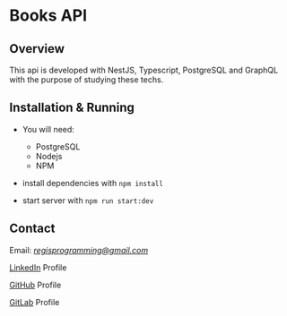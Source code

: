 # Books API

## Overview

This api is developed with NestJS, Typescript, PostgreSQL and GraphQL with the purpose of studying these techs.

## Installation & Running

- You will need:
  - PostgreSQL
  - Nodejs
  - NPM

- install dependencies with `npm install`

- start server with `npm run start:dev`

## Contact

Email: *regisprogramming@gmail.com*

[LinkedIn](https://www.linkedin.com/in/regissfaria/) Profile

[GitHub](https://github.com/regisfaria) Profile

[GitLab](https://gitlab.com/regisfaria) Profile

